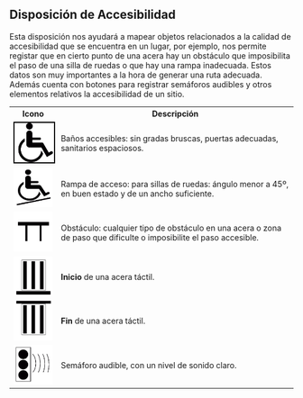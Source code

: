 ## Disposición de Accesibilidad
Esta disposición nos ayudará a mapear objetos relacionados a la calidad de accesibilidad que se encuentra en un lugar, por ejemplo, nos permite registar que en cierto punto de una acera hay un obstáculo que imposibilita el paso de una silla de ruedas o que hay una rampa inadecuada. Estos datos son muy importantes a la hora de generar una ruta adecuada. Además cuenta con botones para registrar semáforos audibles y otros elementos relativos la accesibilidad de un sitio.

<table>

<!-- Headers de la tabla -->
  <tr>
    <th>Icono</th>
    <th>Descripción</th>
  </tr>

<!-- Icono baños -->
  <tr>
    <td>
      <img src="https://github.com/EmmanuelAB/Pruebas/blob/master/negros/ba%C3%B1os.png?raw=true" width="100" heigth="100" style="border: 2px solid black;">
    </td>
    <td>
      Baños accesibles: sin gradas bruscas, puertas adecuadas, sanitarios espaciosos.
    </td>
  </tr>

<!-- Icono Rampa -->
  <tr>
    <td>
      <img src="https://github.com/EmmanuelAB/Pruebas/blob/master/negros/rampa.png?raw=true" width="100" heigth="100">
    </td>
    <td>
      Rampa de acceso: para sillas de ruedas: ángulo menor a 45º, en buen estado y de un ancho suficiente.
    </td>
  </tr>

<!-- Icono Obstaculo -->
  <tr>
    <td>
      <img src="https://github.com/EmmanuelAB/Pruebas/blob/master/negros/obstaculo.png?raw=true" width="100" heigth="100">
    </td>
    <td>
      Obstáculo: cualquier tipo de obstáculo en una acera o zona de paso que dificulte o imposibilite el paso accesible.
    </td>
  </tr>

<!-- Icono Touch Inicio -->
  <tr>
    <td>
      <img src="https://github.com/EmmanuelAB/Pruebas/blob/master/negros/touch_inicio.png?raw=true" width="100" heigth="100">
    </td>
    <td>
      <b>Inicio</b> de una acera táctil.
    </td>
  </tr>

<!-- Icono Touch Fin -->
  <tr>
    <td>
      <img src="https://github.com/EmmanuelAB/Pruebas/blob/master/negros/touch_fin.png?raw=true" width="100" heigth="100">
    </td>
    <td>
      <b>Fin</b> de una acera táctil.
    </td>
  </tr>

<!-- Icono Semaforo -->
  <tr>
    <td>
      <img src="https://github.com/EmmanuelAB/Pruebas/blob/master/negros/semaforo.png?raw=true" width="100" heigth="100">
    </td>
    <td>
      Semáforo audible, con un nivel de sonido claro.
    </td>
  </tr>
</table>
